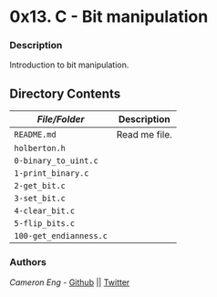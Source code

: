 # 0x13. C - Bit manipulation
### Description
Introduction to bit manipulation.

## Directory Contents

|   ***File/Folder***    |  **Description**                       |
|---------------|---------------------------------------|
| `README.md` |  Read me file. |
| `holberton.h` |  |
| `0-binary_to_uint.c` |  |
| `1-print_binary.c` |  |
| `2-get_bit.c` |  |
| `3-set_bit.c` |  |
| `4-clear_bit.c` |  |
| `5-flip_bits.c` |  |
| `100-get_endianness.c` |  |

### Authors
*Cameron Eng* - [Github](https://github.com/c_eng/) || [Twitter](https://twitter.com/c33Eng)

